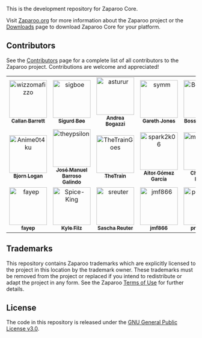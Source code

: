 This is the development repository for Zaparoo Core.

Visit [Zaparoo.org](https://zaparoo.org/) for more information about the Zaparoo project or the [Downloads](https://zaparoo.org/downloads/#zaparoo-core) page to download Zaparoo Core for your platform.

## Contributors

See the [Contributors](https://zaparoo.org/docs/community/contributors/) page for a complete list of all contributors to the Zaparoo project. Contributions are welcome and appreciated!

<!-- readme: contributors -start -->
<table>
	<tbody>
		<tr>
            <td align="center">
                <a href="https://github.com/wizzomafizzo">
                    <img src="https://avatars.githubusercontent.com/u/442478?v=4" width="100;" alt="wizzomafizzo"/>
                    <br />
                    <sub><b>Callan Barrett</b></sub>
                </a>
            </td>
            <td align="center">
                <a href="https://github.com/sigboe">
                    <img src="https://avatars.githubusercontent.com/u/2087930?v=4" width="100;" alt="sigboe"/>
                    <br />
                    <sub><b>Sigurd Bøe</b></sub>
                </a>
            </td>
            <td align="center">
                <a href="https://github.com/asturur">
                    <img src="https://avatars.githubusercontent.com/u/1194048?v=4" width="100;" alt="asturur"/>
                    <br />
                    <sub><b>Andrea Bogazzi</b></sub>
                </a>
            </td>
            <td align="center">
                <a href="https://github.com/symm">
                    <img src="https://avatars.githubusercontent.com/u/69390?v=4" width="100;" alt="symm"/>
                    <br />
                    <sub><b>Gareth Jones</b></sub>
                </a>
            </td>
            <td align="center">
                <a href="https://github.com/BossRighteous">
                    <img src="https://avatars.githubusercontent.com/u/972810?v=4" width="100;" alt="BossRighteous"/>
                    <br />
                    <sub><b>BossRighteous</b></sub>
                </a>
            </td>
            <td align="center">
                <a href="https://github.com/timwilsie">
                    <img src="https://avatars.githubusercontent.com/u/617551?v=4" width="100;" alt="timwilsie"/>
                    <br />
                    <sub><b>Tim Wilsie</b></sub>
                </a>
            </td>
		</tr>
		<tr>
            <td align="center">
                <a href="https://github.com/Anime0t4ku">
                    <img src="https://avatars.githubusercontent.com/u/72316217?v=4" width="100;" alt="Anime0t4ku"/>
                    <br />
                    <sub><b>Bjorn Logan</b></sub>
                </a>
            </td>
            <td align="center">
                <a href="https://github.com/theypsilon">
                    <img src="https://avatars.githubusercontent.com/u/852246?v=4" width="100;" alt="theypsilon"/>
                    <br />
                    <sub><b>José Manuel Barroso Galindo</b></sub>
                </a>
            </td>
            <td align="center">
                <a href="https://github.com/TheTrainGoes">
                    <img src="https://avatars.githubusercontent.com/u/32771064?v=4" width="100;" alt="TheTrainGoes"/>
                    <br />
                    <sub><b>TheTrain</b></sub>
                </a>
            </td>
            <td align="center">
                <a href="https://github.com/spark2k06">
                    <img src="https://avatars.githubusercontent.com/u/3509674?v=4" width="100;" alt="spark2k06"/>
                    <br />
                    <sub><b>Aitor Gómez García</b></sub>
                </a>
            </td>
            <td align="center">
                <a href="https://github.com/mrchrisster">
                    <img src="https://avatars.githubusercontent.com/u/60834906?v=4" width="100;" alt="mrchrisster"/>
                    <br />
                    <sub><b>Christoph Helms</b></sub>
                </a>
            </td>
            <td align="center">
                <a href="https://github.com/AndreaBogazzi">
                    <img src="https://avatars.githubusercontent.com/u/44466913?v=4" width="100;" alt="AndreaBogazzi"/>
                    <br />
                    <sub><b>Andrea Bogazzi @ Shutterstock</b></sub>
                </a>
            </td>
		</tr>
		<tr>
            <td align="center">
                <a href="https://github.com/fayep">
                    <img src="https://avatars.githubusercontent.com/u/565311?v=4" width="100;" alt="fayep"/>
                    <br />
                    <sub><b>fayep</b></sub>
                </a>
            </td>
            <td align="center">
                <a href="https://github.com/Spice-King">
                    <img src="https://avatars.githubusercontent.com/u/590498?v=4" width="100;" alt="Spice-King"/>
                    <br />
                    <sub><b>Kyle Filz</b></sub>
                </a>
            </td>
            <td align="center">
                <a href="https://github.com/sreuter">
                    <img src="https://avatars.githubusercontent.com/u/550246?v=4" width="100;" alt="sreuter"/>
                    <br />
                    <sub><b>Sascha Reuter</b></sub>
                </a>
            </td>
            <td align="center">
                <a href="https://github.com/jmf866">
                    <img src="https://avatars.githubusercontent.com/u/11838274?v=4" width="100;" alt="jmf866"/>
                    <br />
                    <sub><b>jmf866</b></sub>
                </a>
            </td>
            <td align="center">
                <a href="https://github.com/protogem2">
                    <img src="https://avatars.githubusercontent.com/u/62781710?v=4" width="100;" alt="protogem2"/>
                    <br />
                    <sub><b>protogem</b></sub>
                </a>
            </td>
            <td align="center">
                <a href="https://github.com/staydata">
                    <img src="https://avatars.githubusercontent.com/u/130571429?v=4" width="100;" alt="staydata"/>
                    <br />
                    <sub><b>staydata</b></sub>
                </a>
            </td>
		</tr>
	<tbody>
</table>
<!-- readme: contributors -end -->

## Trademarks

This repository contains Zaparoo trademarks which are explicitly licensed to the project in this location by the trademark owner. These trademarks must be removed from the project or replaced if you intend to redistribute or adapt the project in any form. See the Zaparoo [Terms of Use](https://zaparoo.org/terms/) for further details.

## License

The code in this repository is released under the [GNU General Public License v3.0](./LICENSE).
